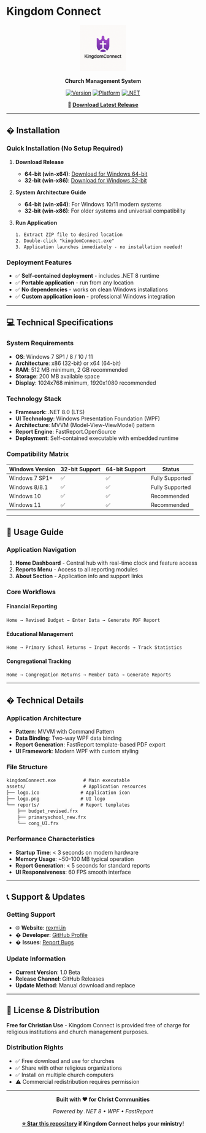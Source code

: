 # Kingdom Connect

<div align="center">
  <img src="logo_withtext.png" alt="Kingdom Connect Logo" width="120" height="120">

  **Church Management System**

  [![Version](https://img.shields.io/badge/version-1.0%20Beta-orange.svg)](https://github.com/sujithrex/kingdomConnect)
  [![Platform](https://img.shields.io/badge/platform-Windows-blue.svg)](https://github.com/sujithrex/kingdomConnect)
  [![.NET](https://img.shields.io/badge/.NET-8.0-purple.svg)](https://dotnet.microsoft.com/)

  **🚀 [Download Latest Release](#-installation)**
</div>

---

## � Installation

### **Quick Installation (No Setup Required)**

1. **Download Release**
   - **64-bit (win-x64)**: [Download for Windows 64-bit](http://static.rexmi.in/kingdom-connect/win-x64.exe)
   - **32-bit (win-x86)**: [Download for Windows 32-bit](http://static.rexmi.in/kingdom-connect/win-x86.exe)

2. **System Architecture Guide**
   - **64-bit (win-x64)**: For Windows 10/11 modern systems
   - **32-bit (win-x86)**: For older systems and universal compatibility

3. **Run Application**
   ```
   1. Extract ZIP file to desired location
   2. Double-click "kingdomConnect.exe"
   3. Application launches immediately - no installation needed!
   ```

### **Deployment Features**
- ✅ **Self-contained deployment** - includes .NET 8 runtime
- ✅ **Portable application** - run from any location
- ✅ **No dependencies** - works on clean Windows installations
- ✅ **Custom application icon** - professional Windows integration

---

## 💻 Technical Specifications

### **System Requirements**
- **OS**: Windows 7 SP1 / 8 / 10 / 11
- **Architecture**: x86 (32-bit) or x64 (64-bit)
- **RAM**: 512 MB minimum, 2 GB recommended
- **Storage**: 200 MB available space
- **Display**: 1024x768 minimum, 1920x1080 recommended

### **Technology Stack**
- **Framework**: .NET 8.0 (LTS)
- **UI Technology**: Windows Presentation Foundation (WPF)
- **Architecture**: MVVM (Model-View-ViewModel) pattern
- **Report Engine**: FastReport.OpenSource
- **Deployment**: Self-contained executable with embedded runtime

### **Compatibility Matrix**
| Windows Version | 32-bit Support | 64-bit Support | Status |
|----------------|----------------|----------------|---------|
| Windows 7 SP1+ | ✅ | ✅ | Fully Supported |
| Windows 8/8.1 | ✅ | ✅ | Fully Supported |
| Windows 10     | ✅ | ✅ | Recommended |
| Windows 11     | ✅ | ✅ | Recommended |

---

## 📖 Usage Guide

### **Application Navigation**
1. **Home Dashboard** - Central hub with real-time clock and feature access
2. **Reports Menu** - Access to all reporting modules
3. **About Section** - Application info and support links

### **Core Workflows**

#### **Financial Reporting**
```
Home → Revised Budget → Enter Data → Generate PDF Report
```

#### **Educational Management**
```
Home → Primary School Returns → Input Records → Track Statistics
```

#### **Congregational Tracking**
```
Home → Congregation Returns → Member Data → Generate Reports
```

---

## � Technical Details

### **Application Architecture**
- **Pattern**: MVVM with Command Pattern
- **Data Binding**: Two-way WPF data binding
- **Report Generation**: FastReport template-based PDF export
- **UI Framework**: Modern WPF with custom styling

### **File Structure**
```
kingdomConnect.exe          # Main executable
assets/                     # Application resources
├── logo.ico               # Application icon
├── logo.png               # UI logo
└── reports/               # Report templates
    ├── budget_revised.frx
    ├── primaryschool_new.frx
    └── cong_UI.frx
```

### **Performance Characteristics**
- **Startup Time**: < 3 seconds on modern hardware
- **Memory Usage**: ~50-100 MB typical operation
- **Report Generation**: < 5 seconds for standard reports
- **UI Responsiveness**: 60 FPS smooth interface

---

## 📞 Support & Updates

### **Getting Support**
- 🌐 **Website**: [rexmi.in](https://rexmi.in)
- � **Developer**: [GitHub Profile](https://github.com/sujithrex)
- � **Issues**: [Report Bugs](https://github.com/sujithrex/kingdomConnect/issues)

### **Update Information**
- **Current Version**: 1.0 Beta
- **Release Channel**: GitHub Releases
- **Update Method**: Manual download and replace

---

## 📄 License & Distribution

**Free for Christian Use** - Kingdom Connect is provided free of charge for religious institutions and church management purposes.

### **Distribution Rights**
- ✅ Free download and use for churches
- ✅ Share with other religious organizations
- ✅ Install on multiple church computers
- ⚠️ Commercial redistribution requires permission

---

<div align="center">

  **Built with ❤️ for Christ Communities**

  *Powered by .NET 8 • WPF • FastReport*

  **[⭐ Star this repository](https://github.com/sujithrex/kingdomConnect) if Kingdom Connect helps your ministry!**

</div>
